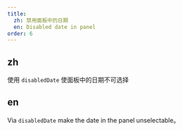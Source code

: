 ```yaml
---
title:
  zh: 禁用面板中的日期
  en: Disabled date in panel
order: 6
---
```


## zh

使用 `disabledDate` 使面板中的日期不可选择

## en

Via `disabledDate` make the date in the panel unselectable。
